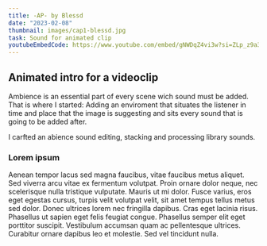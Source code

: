 ```yaml
---
title: -AP- by Blessd
date: "2023-02-08"
thumbnail: images/cap1-blessd.jpg
task: Sound for animated clip
youtubeEmbedCode: https://www.youtube.com/embed/gNWDqZ4vi3w?si=ZLp_z9a3f7LBObN-
---
```


## Animated intro for a videoclip

Ambience is an essential part of every scene wich sound must be added. That is where I started: Adding an enviroment that situates the listener in time and place that the image is suggesting and sits every sound that is going to be added after.

I carfted an abience sound editing, stacking and processing library sounds.

### Lorem ipsum

Aenean tempor lacus sed magna faucibus, vitae faucibus metus aliquet. Sed viverra arcu vitae ex fermentum volutpat. Proin ornare dolor neque, nec scelerisque nulla tristique vulputate. Mauris ut mi dolor. Fusce varius, eros eget egestas cursus, turpis velit volutpat velit, sit amet tempus tellus metus sed dolor. Donec ultrices lorem nec fringilla dapibus. Cras eget lacinia risus. Phasellus ut sapien eget felis feugiat congue. Phasellus semper elit eget porttitor suscipit. Vestibulum accumsan quam ac pellentesque ultrices. Curabitur ornare dapibus leo et molestie. Sed vel tincidunt nulla.
